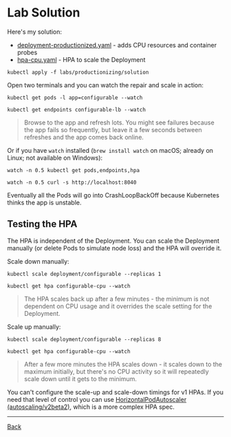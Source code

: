 # Lab Solution

Here's my solution:

- [deployment-productionized.yaml](solution/deployment-productionized.yaml) - adds CPU resources and container probes
- [hpa-cpu.yaml](solution/hpa-cpu.yaml) - HPA to scale the Deployment

```
kubectl apply -f labs/productionizing/solution
```

Open two terminals and you can watch the repair and scale in action:

```
kubectl get pods -l app=configurable --watch

kubectl get endpoints configurable-lb --watch
```

> Browse to the app and refresh lots. You might see failures because the app fails so frequently, but leave it a few seconds between refreshes and the app comes back online.

Or if you have `watch` installed (`brew install watch` on macOS; already on Linux; not available on Windows):

```
watch -n 0.5 kubectl get pods,endpoints,hpa

watch -n 0.5 curl -s http://localhost:8040
```

Eventually all the Pods will go into CrashLoopBackOff because Kubernetes thinks the app is unstable.

## Testing the HPA

The HPA is independent of the Deployment. You can scale the Deployment manually (or delete Pods to simulate node loss) and the HPA will override it.

Scale down manually:

```
kubectl scale deployment/configurable --replicas 1

kubectl get hpa configurable-cpu --watch
```

> The HPA scales back up after a few minutes - the minimum is not dependent on CPU usage and it overrides the scale setting for the Deployment.

Scale up manually:

```
kubectl scale deployment/configurable --replicas 8

kubectl get hpa configurable-cpu --watch
```

> After a few more minutes the HPA scales down - it scales down to the maximum initially, but there's no CPU activity so it will repeatedly scale down until it gets to the minimum.

You can't configure the scale-up and scale-down timings for v1 HPAs. If you need that level of control you can use [HorizontalPodAutoscaler (autoscaling/v2beta2)](https://kubernetes.io/docs/reference/generated/kubernetes-api/v1.20/#horizontalpodautoscaler-v2beta2-autoscaling), which is a more complex HPA spec.

---

[Back](./)